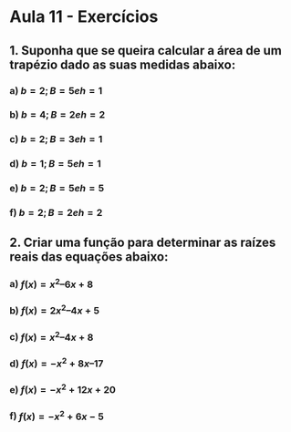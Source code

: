 # Aula 11 - Exercícios

## 1. Suponha que se queira calcular a área de um trapézio dado as suas medidas abaixo:

### a) $b = 2; B = 5 e h = 1$
### b) $b = 4; B = 2 e h = 2$
### c) $b = 2; B = 3 e h = 1$
### d) $b = 1; B = 5 e h = 1$
### e) $b = 2; B = 5 e h = 5$
### f) $b = 2; B = 2 e h = 2$


## 2. Criar uma função para determinar as raízes reais das equações abaixo:

### a) $f(x) = x^2 – 6x + 8$
### b) $f(x) = 2x^2 – 4x + 5$
### c) $f(x) = x^2 – 4x + 8$
### d) $f(x) = -x^2 + 8x – 17$
### e) $f(x) = -x^2 + 12x + 20$
### f) $f(x) = -x^2 + 6x - 5$